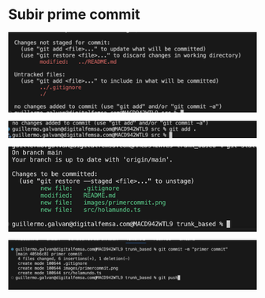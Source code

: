 # Subir prime commit

![](images/primercommit.png)

![](images/primercommit1.png)

![](images/primercommit2.png)

![](images/primercommit3.png)

